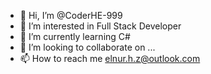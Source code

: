 - 👋 Hi, I’m @CoderHE-999
- 👀 I’m interested in Full Stack Developer
- 🌱 I’m currently learning C#
- 💞️ I’m looking to collaborate on ...
- 📫 How to reach me elnur.h.z@outlook.com

<!---
CoderHE-999/CoderHE-999 is a ✨ special ✨ repository because its `README.md` (this file) appears on your GitHub profile.
You can click the Preview link to take a look at your changes.
--->

